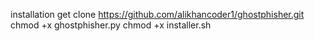 installation
get clone https://github.com/alikhancoder1/ghostphisher.git
chmod +x ghostphisher.py
chmod +x installer.sh
